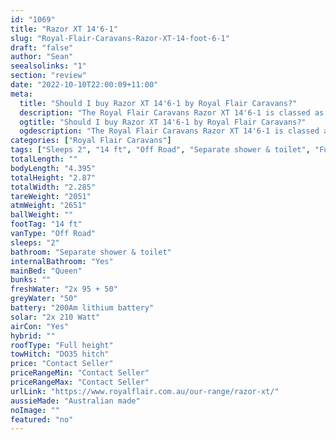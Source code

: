 ```yaml
---
id: "1069"
title: "Razor XT 14'6-1"
slug: "Royal-Flair-Caravans-Razor-XT-14-foot-6-1"
draft: "false"
author: "Sean"
seealsolinks: "1"
section: "review"
date: "2022-10-10T22:00:09+11:00"
meta:
  title: "Should I buy Razor XT 14'6-1 by Royal Flair Caravans?"
  description: "The Royal Flair Caravans Razor XT 14'6-1 is classed as Off Road, and sleeps 2 people. It is Australian made and comes in at 14 ft. It generally has Separate shower & toilet."
  ogtitle: "Should I buy Razor XT 14'6-1 by Royal Flair Caravans?"
  ogdescription: "The Royal Flair Caravans Razor XT 14'6-1 is classed as Off Road, and sleeps 2 people. It is Australian made and comes in at 14 ft. It generally has Separate shower & toilet."
categories: ["Royal Flair Caravans"]
tags: ["Sleeps 2", "14 ft", "Off Road", "Separate shower & toilet", "Full height", "Price Unknown", "Australian made"]
totalLength: ""
bodyLength: "4.395"
totalHeight: "2.87"
totalWidth: "2.285"
tareWeight: "2051"
atmWeight: "2651"
ballWeight: ""
footTag: "14 ft"
vanType: "Off Road"
sleeps: "2"
bathroom: "Separate shower & toilet"
internalBathroom: "Yes"
mainBed: "Queen"
bunks: ""
freshWater: "2x 95 + 50"
greyWater: "50"
battery: "200Am lithium battery"
solar: "2x 210 Watt"
airCon: "Yes"
hybrid: ""
roofType: "Full height"
towHitch: "DO35 hitch"
price: "Contact Seller"
priceRangeMin: "Contact Seller"
priceRangeMax: "Contact Seller"
urlLink: "https://www.royalflair.com.au/our-range/razor-xt/"
aussieMade: "Australian made"
noImage: ""
featured: "no"
---
```

